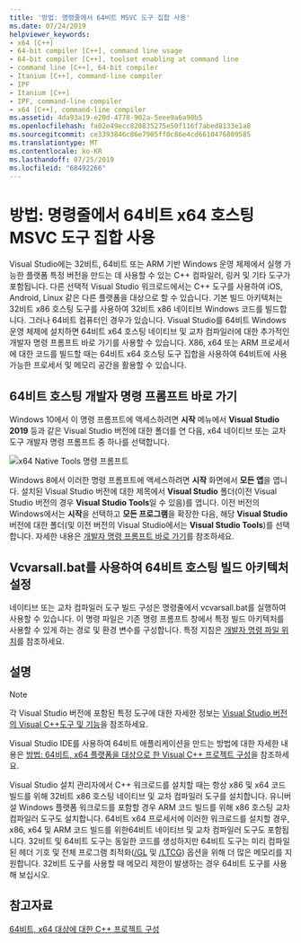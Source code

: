 ```yaml
---
title: '방법: 명령줄에서 64비트 MSVC 도구 집합 사용'
ms.date: 07/24/2019
helpviewer_keywords:
- x64 [C++]
- 64-bit compiler [C++], command line usage
- 64-bit compiler [C++], toolset enabling at command line
- command line [C++], 64-bit compiler
- Itanium [C++], command-line compiler
- IPF
- Itanium [C++]
- IPF, command-line compiler
- x64 [C++], command-line compiler
ms.assetid: 4da93a19-e20d-4778-902a-5eee9a6a90b5
ms.openlocfilehash: fa02e49ecc820835275e50f116f7abed8133e1a8
ms.sourcegitcommit: ce3393846c86e7905ff0c86e4cd6610476809585
ms.translationtype: MT
ms.contentlocale: ko-KR
ms.lasthandoff: 07/25/2019
ms.locfileid: "68492266"
---
```

# <a name="how-to-enable-a-64-bit-x64-hosted-msvc-toolset-on-the-command-line"></a>방법: 명령줄에서 64비트 x64 호스팅 MSVC 도구 집합 사용

Visual Studio에는 32비트, 64비트 또는 ARM 기반 Windows 운영 체제에서 실행 가능한 플랫폼 특정 버전을 만드는 데 사용할 수 있는 C++ 컴파일러, 링커 및 기타 도구가 포함됩니다. 다른 선택적 Visual Studio 워크로드에서는 C++ 도구를 사용하여 iOS, Android, Linux 같은 다른 플랫폼을 대상으로 할 수 있습니다. 기본 빌드 아키텍처는 32비트 x86 호스팅 도구를 사용하여 32비트 x86 네이티브 Windows 코드를 빌드합니다. 그러나 64비트 컴퓨터인 경우가 있습니다. Visual Studio를 64비트 Windows 운영 체제에 설치하면 64비트 x64 호스팅 네이티브 및 교차 컴파일러에 대한 추가적인 개발자 명령 프롬프트 바로 가기를 사용할 수 있습니다. X86, x64 또는 ARM 프로세서에 대한 코드를 빌드할 때는 64비트 x64 호스팅 도구 집합을 사용하여 64비트에 사용 가능한 프로세서 및 메모리 공간을 활용할 수 있습니다.

## <a name="use-a-64-bit-hosted-developer-command-prompt-shortcut"></a>64비트 호스팅 개발자 명령 프롬프트 바로 가기

 Windows 10에서 이 명령 프롬프트에 액세스하려면 **시작** 메뉴에서 **Visual Studio 2019** 등과 같은 Visual Studio 버전에 대한 폴더를 연 다음, x64 네이티브 또는 교차 도구 개발자 명령 프롬프트 중 하나를 선택합니다. 

![x64 Native Tools 명령 프롬프트](media/x64-native-tools-command-prompt.png "시작 메뉴의 X64 네이티브 도구")

Windows 8에서 이러한 명령 프롬프트에 액세스하려면 **시작** 화면에서 **모든 앱**을 엽니다. 설치된 Visual Studio 버전에 대한 제목에서 **Visual Studio** 폴더(이전 Visual Studio 버전의 경우 **Visual Studio Tools**일 수 있음)를 엽니다. 이전 버전의 Windows에서는 **시작**을 선택하고 **모든 프로그램**을 확장한 다음, 해당 **Visual Studio** 버전에 대한 폴더(및 이전 버전의 Visual Studio에서는  **Visual Studio Tools**)를 선택합니다. 자세한 내용은 [개발자 명령 프롬프트 바로 가기](building-on-the-command-line.md#developer_command_prompt_shortcuts)를 참조하세요.

## <a name="use-vcvarsallbat-to-set-a-64-bit-hosted-build-architecture"></a>Vcvarsall.bat를 사용하여 64비트 호스팅 빌드 아키텍처 설정

네이티브 또는 교차 컴파일러 도구 빌드 구성은 명령줄에서 vcvarsall.bat를 실행하여 사용할 수 있습니다. 이 명령 파일은 기존 명령 프롬프트 창에서 특정 빌드 아키텍처를 사용할 수 있게 하는 경로 및 환경 변수를 구성합니다. 특정 지침은 [개발자 명령 파일 위치](building-on-the-command-line.md#developer_command_file_locations)를 참조하세요.

## <a name="remarks"></a>설명

> [!NOTE]
> 각 Visual Studio 버전에 포함된 특정 도구에 대한 자세한 정보는 [Visual Studio 버전의 Visual C++도구 및 기능](../overview/visual-cpp-tools-and-features-in-visual-studio-editions.md)을 참조하세요.
>
> Visual Studio IDE를 사용하여 64비트 애플리케이션을 만드는 방법에 대한 자세한 내용은 [방법: 64비트, x64 플랫폼을 대상으로 한 Visual C++ 프로젝트 구성](how-to-configure-visual-cpp-projects-to-target-64-bit-platforms.md)을 참조하세요.

Visual Studio 설치 관리자에서 C++ 워크로드를 설치할 때는 항상 x86 및 x64 코드 빌드를 위해 32비트 x86 호스팅 네이티브 및 교차 컴파일러 도구를 설치합니다. 유니버설 Windows 플랫폼 워크로드를 포함할 경우 ARM 코드 빌드를 위해 x86 호스팅 교차 컴파일러 도구도 설치합니다. 64비트 x64 프로세서에 이러한 워크로드를 설치할 경우, x86, x64 및 ARM 코드 빌드를 위한64비트 네이티브 및 교차 컴파일러 도구도 포함됩니다. 32비트 및 64비트 도구는 동일한 코드를 생성하지만 64비트 도구는 미리 컴파일된 헤더 기호 및 전체 프로그램 최적화([/GL](reference/gl-whole-program-optimization.md) 및 [/LTCG](reference/ltcg-link-time-code-generation.md)) 옵션을 위해 더 많은 메모리를 지원합니다. 32비트 도구를 사용할 때 메모리 제한이 발생하는 경우 64비트 도구를 사용해 보십시오.

## <a name="see-also"></a>참고자료

[64비트, x64 대상에 대한 C++ 프로젝트 구성](configuring-programs-for-64-bit-visual-cpp.md)<br/>
